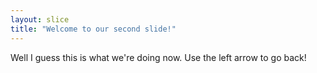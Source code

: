 ```yaml
---
layout: slice
title: "Welcome to our second slide!"
---
```

Well I guess this is what we're doing now.
Use the left arrow to go back!
